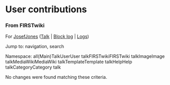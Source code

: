 

# User contributions

### From FIRSTwiki

For [JosefJones](/index.php?title=User:JosefJones&action=edit
"User:JosefJones" ) ([Talk](/index.php?title=User_talk:JosefJones&action=edit
"User talk:JosefJones" ) | [Block
log](/index.php?title=Special:Log&type=block&page=User:JosefJones
"Special:Log" ) | [Logs](/index.php?title=Special:Log&user=JosefJones
"Special:Log" ))

Jump to: navigation, search

Namespace:  all(Main)TalkUserUser talkFIRSTwikiFIRSTwiki talkImageImage
talkMediaWikiMediaWiki talkTemplateTemplate talkHelpHelp talkCategoryCategory
talk

No changes were found matching these criteria.


